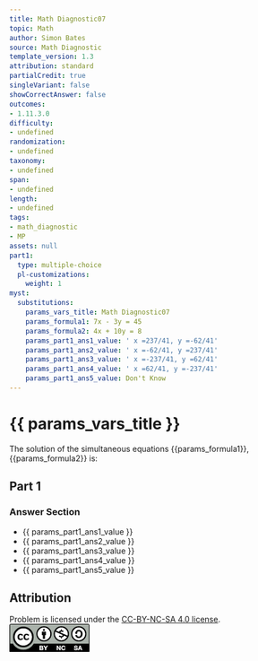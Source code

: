 ```yaml
---
title: Math Diagnostic07
topic: Math
author: Simon Bates
source: Math Diagnostic
template_version: 1.3
attribution: standard
partialCredit: true
singleVariant: false
showCorrectAnswer: false
outcomes:
- 1.11.3.0
difficulty:
- undefined
randomization:
- undefined
taxonomy:
- undefined
span:
- undefined
length:
- undefined
tags:
- math_diagnostic
- MP
assets: null
part1:
  type: multiple-choice
  pl-customizations:
    weight: 1
myst:
  substitutions:
    params_vars_title: Math Diagnostic07
    params_formula1: 7x - 3y = 45
    params_formula2: 4x + 10y = 8
    params_part1_ans1_value: ' x =237/41, y =-62/41'
    params_part1_ans2_value: ' x =-62/41, y =237/41'
    params_part1_ans3_value: ' x =-237/41, y =62/41'
    params_part1_ans4_value: ' x =62/41, y =-237/41'
    params_part1_ans5_value: Don't Know
---
```

# {{ params_vars_title }}
The solution of the simultaneous equations {{params_formula1}}, {{params_formula2}} is:

## Part 1

### Answer Section

- {{ params_part1_ans1_value }}
- {{ params_part1_ans2_value }}
- {{ params_part1_ans3_value }}
- {{ params_part1_ans4_value }}
- {{ params_part1_ans5_value }}

## Attribution

Problem is licensed under the [CC-BY-NC-SA 4.0 license](https://creativecommons.org/licenses/by-nc-sa/4.0/).<br> ![The Creative Commons 4.0 license requiring attribution-BY, non-commercial-NC, and share-alike-SA license.](https://raw.githubusercontent.com/firasm/bits/master/by-nc-sa.png)